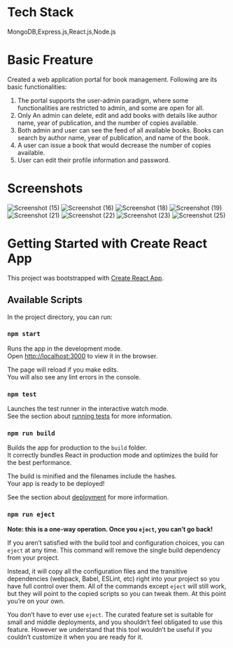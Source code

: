 # Tech Stack
MongoDB,Express.js,React.js,Node.js

# Basic Freature
Created a web application portal for book management. Following are its basic functionalities:
1.	The portal supports the user-admin paradigm, where some functionalities are restricted to admin, and some are open for all.
2.	Only An admin can delete, edit and add books with details like author name, year of publication, and the number of copies available.
3.	Both admin and user can see the feed of all available books. Books can search by author name, year of publication, and name of the book.
4.	A user can issue a book that would decrease the number of copies available.
5.	User can edit their profile information and password.

# Screenshots
![Screenshot (15)](https://user-images.githubusercontent.com/62953713/188503666-8fb43488-047b-4836-a5f9-54481d8e3007.png)
![Screenshot (16)](https://user-images.githubusercontent.com/62953713/188503668-f1798d81-2bd4-4700-b26b-284c89e53790.png)
![Screenshot (18)](https://user-images.githubusercontent.com/62953713/188503670-5518487d-698b-4b3b-a6c7-01ea8ec097b3.png)
![Screenshot (19)](https://user-images.githubusercontent.com/62953713/188503672-f00b35dc-d32c-4f12-985e-42fcca219ee4.png)
![Screenshot (21)](https://user-images.githubusercontent.com/62953713/188503674-3bab97a2-666f-4d28-851e-4553c18c5fb4.png)
![Screenshot (22)](https://user-images.githubusercontent.com/62953713/188503676-7033eff1-aa30-49ee-a7da-946713ab0408.png)
![Screenshot (23)](https://user-images.githubusercontent.com/62953713/188503677-514c3a93-d0c1-4e62-ace6-806a56206711.png)
![Screenshot (25)](https://user-images.githubusercontent.com/62953713/188503680-488d8438-831f-4697-a11f-8d02d1f16e08.png)


# Getting Started with Create React App

This project was bootstrapped with [Create React App](https://github.com/facebook/create-react-app).

## Available Scripts

In the project directory, you can run:

### `npm start`

Runs the app in the development mode.\
Open [http://localhost:3000](http://localhost:3000) to view it in the browser.

The page will reload if you make edits.\
You will also see any lint errors in the console.

### `npm test`

Launches the test runner in the interactive watch mode.\
See the section about [running tests](https://facebook.github.io/create-react-app/docs/running-tests) for more information.

### `npm run build`

Builds the app for production to the `build` folder.\
It correctly bundles React in production mode and optimizes the build for the best performance.

The build is minified and the filenames include the hashes.\
Your app is ready to be deployed!

See the section about [deployment](https://facebook.github.io/create-react-app/docs/deployment) for more information.

### `npm run eject`

**Note: this is a one-way operation. Once you `eject`, you can’t go back!**

If you aren’t satisfied with the build tool and configuration choices, you can `eject` at any time. This command will remove the single build dependency from your project.

Instead, it will copy all the configuration files and the transitive dependencies (webpack, Babel, ESLint, etc) right into your project so you have full control over them. All of the commands except `eject` will still work, but they will point to the copied scripts so you can tweak them. At this point you’re on your own.

You don’t have to ever use `eject`. The curated feature set is suitable for small and middle deployments, and you shouldn’t feel obligated to use this feature. However we understand that this tool wouldn’t be useful if you couldn’t customize it when you are ready for it.


